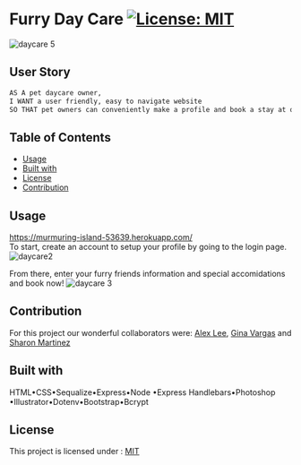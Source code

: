 # Furry Day Care  [![License: MIT](https://img.shields.io/badge/License-MIT-yellow.svg)](https://opensource.org/licenses/MIT)

![daycare 5](https://user-images.githubusercontent.com/30086519/113203000-efcc9f80-9217-11eb-8ff8-9a43a8c5c39b.png)

  ## User Story

  ```md
  AS A pet daycare owner, 
  I WANT a user friendly, easy to navigate website
  SO THAT pet owners can conveniently make a profile and book a stay at our daycare center
  ```

  ## Table of Contents

  * [Usage](#Usage)
  * [Built with](#Built-with)
  * [License](#License)
  * [Contribution](#Contribution)
  
  ## Usage 

  https://murmuring-island-53639.herokuapp.com/   
  To start, create an account to setup your profile by going to the login page.
  ![daycare2](https://user-images.githubusercontent.com/30086519/113202994-efcc9f80-9217-11eb-8f7f-624f4af159aa.png)

  From there, enter your furry friends information and special accomidations and book now!
  ![daycare 3](https://user-images.githubusercontent.com/30086519/113202992-ef340900-9217-11eb-8bee-b85bbe5ea347.png)


 ## Contribution
 For this project our wonderful collaborators were: [Alex Lee](https://github.com/alexdelrey), [Gina Vargas](https://github.com/ginavargas1) and [Sharon Martinez](https://github.com/Sharon1106)
  

  ## Built with
  HTML•CSS•Sequalize•Express•Node •Express Handlebars•Photoshop •Illustrator•Dotenv•Bootstrap•Bcrypt

  ## License 
  This project is licensed under : [MIT](https://opensource.org/licenses/MIT)
